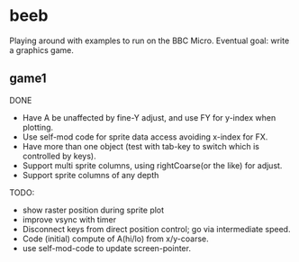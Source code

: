 # beeb

Playing around with examples to run on the BBC Micro.
Eventual goal: write a graphics game.

## game1

DONE
- Have A be unaffected by fine-Y adjust, and use FY for y-index when plotting.
- Use self-mod code for sprite data access avoiding x-index for FX.
- Have more than one object (test with tab-key to switch which is controlled by keys).
- Support multi sprite columns, using rightCoarse(or the like) for adjust.
- Support sprite columns of any depth

TODO:
- show raster position during sprite plot
- improve vsync with timer
- Disconnect keys from direct position control; go via intermediate speed.
- Code (initial) compute of A(hi/lo) from x/y-coarse.
- use self-mod-code to update screen-pointer.
